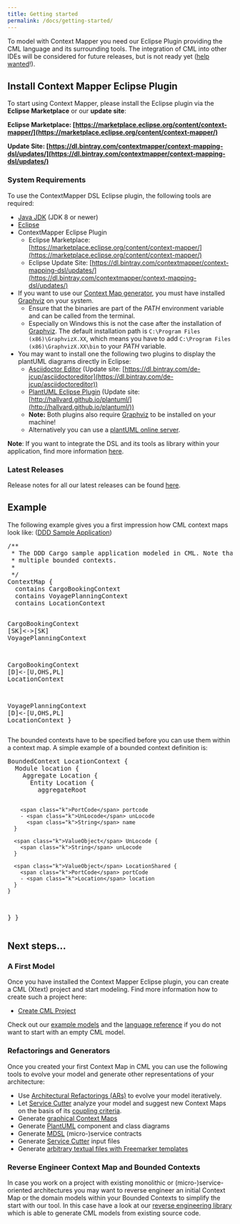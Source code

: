 ```yaml
---
title: Getting started
permalink: /docs/getting-started/
---
```


To model with Context Mapper you need our Eclipse Plugin providing the CML language and its surrounding tools. The integration of CML into other IDEs will be considered for future releases, but is not ready yet ([help wanted](/docs/getting-involved/)!). 

## Install Context Mapper Eclipse Plugin
To start using Context Mapper, please install the Eclipse plugin via the **Eclipse Marketplace** or our **update site**: 

**Eclipse Marketplace: [https://marketplace.eclipse.org/content/context-mapper/](https://marketplace.eclipse.org/content/context-mapper/)**

**Update Site: [https://dl.bintray.com/contextmapper/context-mapping-dsl/updates/](https://dl.bintray.com/contextmapper/context-mapping-dsl/updates/)**

### System Requirements
To use the ContextMapper DSL Eclipse plugin, the following tools are required:

* [Java JDK](https://www.oracle.com/technetwork/java/javase/downloads/jdk8-downloads-2133151.html) (JDK 8 or newer)
* [Eclipse](https://www.eclipse.org/downloads/packages/)
* ContextMapper Eclipse Plugin 
    * Eclipse Marketplace: [https://marketplace.eclipse.org/content/context-mapper/](https://marketplace.eclipse.org/content/context-mapper/)
    * Eclipse Update Site: [https://dl.bintray.com/contextmapper/context-mapping-dsl/updates/](https://dl.bintray.com/contextmapper/context-mapping-dsl/updates/)
* If you want to use our [Context Map generator](/docs/context-map-generator/), you must have installed [Graphviz](https://www.graphviz.org/) on your system.
    * Ensure that the binaries are part of the _PATH_ environment variable and can be called from the terminal.
    * Especially on Windows this is not the case after the installation of [Graphviz](https://www.graphviz.org/). The default installation path is
      `C:\Program Files (x86)\GraphvizX.XX`, which means you have to add `C:\Program Files (x86)\GraphvizX.XX\bin` to your _PATH_ variable.
* You may want to install one the following two plugins to display the plantUML diagrams directly in Eclipse:
    * [Asciidoctor Editor](https://marketplace.eclipse.org/content/asciidoctor-editor) (Update site: [https://dl.bintray.com/de-jcup/asciidoctoreditor](https://dl.bintray.com/de-jcup/asciidoctoreditor))
    * [PlantUML Eclipse Plugin](https://github.com/hallvard/plantuml) (Update site: [http://hallvard.github.io/plantuml/](http://hallvard.github.io/plantuml/))
    * **Note:** Both plugins also require [Graphviz](http://www.graphviz.org/) to be installed on your machine!
    * Alternatively you can use a [plantUML online server](http://www.plantuml.com/plantuml/uml).

**Note**: If you want to integrate the DSL and its tools as library within your application, find more information [here](/docs/library/).

### Latest Releases
Release notes for all our latest releases can be found [here](https://github.com/ContextMapper/context-mapper-dsl/releases).

## Example 
The following example gives you a first impression how CML context maps look like: ([DDD Sample Application](https://github.com/citerus/dddsample-core))

<div class="highlight"><pre><span></span><span class="c">/** </span>
<span class="c"> * The DDD Cargo sample application modeled in CML. Note that we split the application into </span>
<span class="c"> * multiple bounded contexts.</span>
<span class="c"> *</span>
<span class="c"> */</span>
<span class="k">ContextMap</span> {
  <span class="k">contains</span> CargoBookingContext
  <span class="k">contains</span> VoyagePlanningContext
  <span class="k">contains</span> LocationContext
  
  CargoBookingContext [<span class="k">SK</span>]&lt;-&gt;[<span class="k">SK</span>] VoyagePlanningContext
  
  CargoBookingContext [<span class="k">D</span>]&lt;-[<span class="k">U</span>,<span class="k">OHS</span>,<span class="k">PL</span>] LocationContext

  VoyagePlanningContext [<span class="k">D</span>]&lt;-[<span class="k">U</span>,<span class="k">OHS</span>,<span class="k">PL</span>] LocationContext
}
</pre></div>

<!-- could explain the syntax just a bit here, or point to reference page -->

The bounded contexts have to be specified before you can use them within a context map.
A simple example of a bounded context definition is:

<div class="highlight"><pre><span></span><span class="k">BoundedContext</span> LocationContext {
  <span class="k">Module</span> location {
    <span class="k">Aggregate</span> Location {
      <span class="k">Entity</span> Location {
        <span class="k">aggregateRoot</span>

        <span class="k">PortCode</span> portcode
        - <span class="k">UnLocode</span> unLocode
          <span class="k">String</span> name
      }

      <span class="k">ValueObject</span> UnLocode {
        <span class="k">String</span> unLocode
      }

      <span class="k">ValueObject</span> LocationShared {
        <span class="k">PortCode</span> portCode
        - <span class="k">Location</span> location
      }
    }
  }
}
</pre></div>

## Next steps...
<!-- swapped order and changed H2/H3s a bit, pls check and feel free to undo -->

### A First Model 
Once you have installed the Context Mapper Eclipse plugin, you can create a CML (Xtext) project and start modeling. Find more information how to create such a project here:
 * [Create CML Project](/docs/getting-started-create-project/)
 
Check out our [example models](/docs/examples/) and the [language reference](/docs/language-reference/) if you do not want to start with an empty CML model.

### Refactorings and Generators
Once you created your first Context Map in CML you can use the following tools to evolve your model and generate other representations of your architecture:

 * Use [Architectural Refactorings (ARs)](/docs/architectural-refactorings/) to evolve your model iteratively.
 * Let [Service Cutter](/docs/service-cutter-context-map-suggestions/) analyze your model and suggest new Context Maps on the basis of its [coupling criteria](https://github.com/ServiceCutter/ServiceCutter/wiki/Coupling-Criteria).
 * Generate [graphical Context Maps](/docs/context-map-generator/)
 * Generate [PlantUML](/docs/plant-uml/) component and class diagrams
 * Generate [MDSL](/docs/mdsl) (micro-)service contracts
 * Generate [Service Cutter](/docs/service-cutter/) input files
 * Generate [arbitrary textual files with Freemarker templates](/docs/generic-freemarker-generator/)
 
### Reverse Engineer Context Map and Bounded Contexts
In case you work on a project with existing monolithic or (micro-)service-oriented architectures you may want to reverse engineer an initial Context Map or the domain models within your Bounded Contexts to simplify the start with our tool. In this case have a look at our [reverse engineering library](/docs/reverse-engineering)
which is able to generate CML models from existing source code. 
